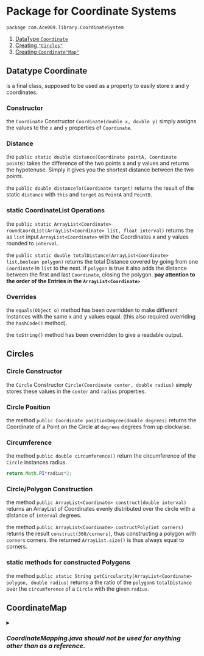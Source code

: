# Package for Coordinate Systems
`package com.Ace009.library.CoordinateSystem`

1. [DataType `Coordinate`](https://github.com/Zapdos333/Java-Playground/tree/main/com/Ace009/library/CoordinateSystem#datatype-coordinate)
2. [Creating `"Circles"`](https://github.com/Zapdos333/Java-Playground/tree/main/com/Ace009/library/CoordinateSystem#circles)
3. [Creating `Coordinate"Map"`](https://github.com/Zapdos333/Java-Playground/tree/main/com/Ace009/library/CoordinateSystem#coordinatemap)

## Datatype Coordinate

is a final class, supposed to be used as a property to easily store x and y coordinates.

### Constructor

the `Coordinate` Constructor `Coordinate(double x, double y)` simply assigns the values to the `x` and `y` properties of `Coordinate`.

### Distance

the `public static double distance(Coordinate pointA, Coordinate pointB)` takes the difference of the two points x and y values and returns the hypotenuse. Simply it gives you the shortest distance between the two points.

the `public double distanceTo(Coordinate target)` returns the result of the static `distance` with `this` and `target` as `PointA` and `PointB`.

### static CoordinateList Operations

the `public static ArrayList<Coordinate> roundCoordList(ArrayList<Coordinate> list, float interval)` returns the as `list` input `ArrayList<Coordinate>` with the Coordinates x and y values rounded to `interval`.

the `public static double totalDistance(ArrayList<Coordinate> list,boolean polygon)` returns the total Distance covered by going from one `Coordinate` in `list` to the next. if `polygon` is true it also adds the distance between the first and last `Coordinate`, closing the polygon.
**pay attention to the order of the Entries in the `ArrayList<Coordinate>`**

### Overrides

the `equals(Object o)` method has been overridden to make different Instances with the same x and y values equal.
(this also required overriding the `hashCode()` method).

the `toString()` method has been overridden to give a readable output.

## Circles

### Circle Constructor

the `Circle` Constructor `Circle(Coordinate center, double radius)` simply stores these values in the `center` and `radius` properties.

### Circle Position

the method `public Coordinate positionDegree(double degrees)` returns the Coordinate of a Point on the Circle at `degrees` degrees from up clockwise.

### Circumference
the method `public double circumference()` return the circumference of the `Circle` instances radius.

```Java
return Math.PI*radius*2;
```

### Circle/Polygon Construction

the method `public ArrayList<Coordinate> construct(double interval)` returns an ArrayList of Coordinates evenly distributed over the circle with a distance of `interval` degrees.

the method `public ArrayList<Coordinate> costructPoly(int corners)` returns the result `construct(360/corners)`, thus constructing a polygon with `corners` corners. the returned `ArrayList.size()` is thus always equal to corners.

### static methods for constructed Polygons

the method `public static String getCircularity(ArrayList<Coordinate> polygon, double radius)` returns a the ratio of the `polygon`s `totalDistance` over the `circumference` of a `Circle` with the given `radius`.

## CoordinateMap
<details>
<summary>

### ***CoordinateMapping.java should not be used for anything other than as a reference.***

</summary>

### sub-class Position
***this sub-class in particular should only be used for testing purposes***

has two properties, directly set by its constructor `public Position(Coordinate coords, Object cont)`.

```Java
Coordinate pos; Object content;
public Position(Coordinate coords, Object cont) {
 content=cont;pos=coords;
}
```

it also has a `toString` method override returning a readable output using the properties .toString methods.

### Cooridnate-Map Constructor

the constructor `public CoordinateMap (int sizeX, int sizeY)` sets the `ArrayList<ArrayList<Position>> map` to a 2D matrix with `sizeX` columns and `sizeY` rows.

### inputList

the method `public void inputList(ArrayList<Coordinate> list,Object f_content)` overrides the `content` property of the `Position`s to `f_content` at the by `list` given positions in the 2D matrix.

### toString override

the `toString` method has been overridden to return a readable output with each row on a new line.

</details>
